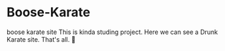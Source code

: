 # Boose-Karate
boose karate site
This is kinda studing project.
Here we can see a Drunk Karate site.
That's all. 🍻
